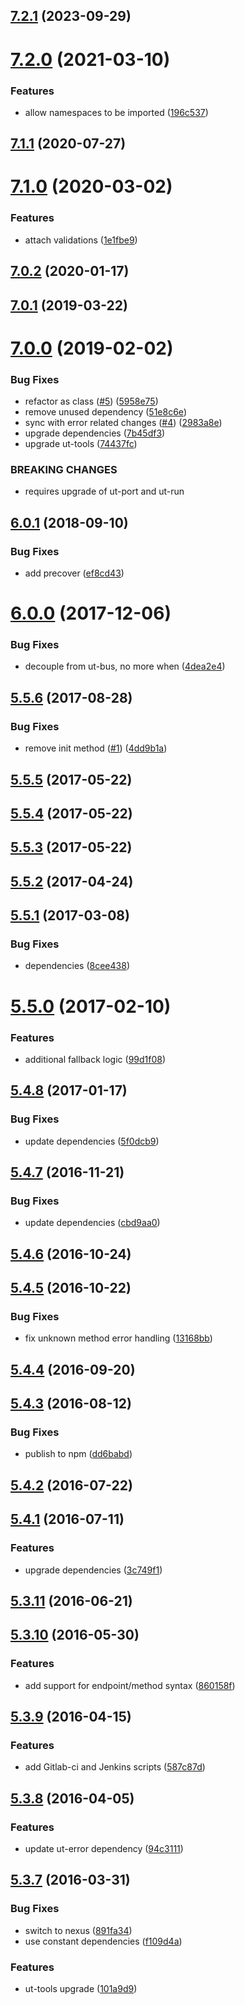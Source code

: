 ## [7.2.1](https://github.com/softwaregroup-bg/ut-port-script/compare/v7.2.0...v7.2.1) (2023-09-29)



# [7.2.0](https://github.com/softwaregroup-bg/ut-port-script/compare/v7.1.1...v7.2.0) (2021-03-10)


### Features

* allow namespaces to be imported ([196c537](https://github.com/softwaregroup-bg/ut-port-script/commit/196c53729917d9522502f39b2b101a635d8c860f))



## [7.1.1](https://github.com/softwaregroup-bg/ut-port-script/compare/v7.1.0...v7.1.1) (2020-07-27)



# [7.1.0](https://github.com/softwaregroup-bg/ut-port-script/compare/v7.0.2...v7.1.0) (2020-03-02)


### Features

* attach validations ([1e1fbe9](https://github.com/softwaregroup-bg/ut-port-script/commit/1e1fbe917db4c5bd359122c8c5581731c23939d6))



## [7.0.2](https://github.com/softwaregroup-bg/ut-port-script/compare/v7.0.1...v7.0.2) (2020-01-17)



## [7.0.1](https://github.com/softwaregroup-bg/ut-port-script/compare/v7.0.0...v7.0.1) (2019-03-22)



# [7.0.0](https://github.com/softwaregroup-bg/ut-port-script/compare/v6.0.1...v7.0.0) (2019-02-02)


### Bug Fixes

* refactor as class ([#5](https://github.com/softwaregroup-bg/ut-port-script/issues/5)) ([5958e75](https://github.com/softwaregroup-bg/ut-port-script/commit/5958e75))
* remove unused dependency ([51e8c6e](https://github.com/softwaregroup-bg/ut-port-script/commit/51e8c6e))
* sync with error related changes ([#4](https://github.com/softwaregroup-bg/ut-port-script/issues/4)) ([2983a8e](https://github.com/softwaregroup-bg/ut-port-script/commit/2983a8e))
* upgrade dependencies ([7b45df3](https://github.com/softwaregroup-bg/ut-port-script/commit/7b45df3))
* upgrade ut-tools ([74437fc](https://github.com/softwaregroup-bg/ut-port-script/commit/74437fc))


### BREAKING CHANGES

* requires upgrade of ut-port and ut-run



<a name="6.0.1"></a>
## [6.0.1](https://github.com/softwaregroup-bg/ut-port-script/compare/v6.0.0...v6.0.1) (2018-09-10)


### Bug Fixes

* add precover ([ef8cd43](https://github.com/softwaregroup-bg/ut-port-script/commit/ef8cd43))



<a name="6.0.0"></a>
# [6.0.0](https://github.com/softwaregroup-bg/ut-port-script/compare/v5.5.6...v6.0.0) (2017-12-06)


### Bug Fixes

* decouple from ut-bus, no more when ([4dea2e4](https://github.com/softwaregroup-bg/ut-port-script/commit/4dea2e4))



<a name="5.5.6"></a>
## [5.5.6](https://github.com/softwaregroup-bg/ut-port-script/compare/v5.5.5...v5.5.6) (2017-08-28)


### Bug Fixes

* remove init method ([#1](https://github.com/softwaregroup-bg/ut-port-script/issues/1)) ([4dd9b1a](https://github.com/softwaregroup-bg/ut-port-script/commit/4dd9b1a))



<a name="5.5.5"></a>
## [5.5.5](https://github.com/softwaregroup-bg/ut-port-script/compare/v5.5.4...v5.5.5) (2017-05-22)



<a name="5.5.4"></a>
## [5.5.4](https://github.com/softwaregroup-bg/ut-port-script/compare/v5.5.3...v5.5.4) (2017-05-22)



<a name="5.5.3"></a>
## [5.5.3](https://github.com/softwaregroup-bg/ut-port-script/compare/v5.5.2...v5.5.3) (2017-05-22)



<a name="5.5.2"></a>
## [5.5.2](https://github.com/softwaregroup-bg/ut-port-script/compare/v5.5.1...v5.5.2) (2017-04-24)



<a name="5.5.1"></a>
## [5.5.1](https://github.com/softwaregroup-bg/ut-port-script/compare/v5.5.0...v5.5.1) (2017-03-08)


### Bug Fixes

* dependencies ([8cee438](https://github.com/softwaregroup-bg/ut-port-script/commit/8cee438))



<a name="5.5.0"></a>
# [5.5.0](https://github.com/softwaregroup-bg/ut-port-script/compare/v5.4.8...v5.5.0) (2017-02-10)


### Features

* additional fallback logic ([99d1f08](https://github.com/softwaregroup-bg/ut-port-script/commit/99d1f08))



<a name="5.4.8"></a>
## [5.4.8](https://github.com/softwaregroup-bg/ut-port-script/compare/v5.4.7...v5.4.8) (2017-01-17)


### Bug Fixes

* update dependencies ([5f0dcb9](https://github.com/softwaregroup-bg/ut-port-script/commit/5f0dcb9))



<a name="5.4.7"></a>
## [5.4.7](https://github.com/softwaregroup-bg/ut-port-script/compare/v5.4.6...v5.4.7) (2016-11-21)


### Bug Fixes

* update dependencies ([cbd9aa0](https://github.com/softwaregroup-bg/ut-port-script/commit/cbd9aa0))



<a name="5.4.6"></a>
## [5.4.6](https://github.com/softwaregroup-bg/ut-port-script/compare/v5.4.5...v5.4.6) (2016-10-24)



<a name="5.4.5"></a>
## [5.4.5](https://github.com/softwaregroup-bg/ut-port-script/compare/v5.4.4...v5.4.5) (2016-10-22)


### Bug Fixes

* fix unknown method error handling ([13168bb](https://github.com/softwaregroup-bg/ut-port-script/commit/13168bb))



<a name="5.4.4"></a>
## [5.4.4](https://github.com/softwaregroup-bg/ut-port-script/compare/v5.4.3...v5.4.4) (2016-09-20)



<a name="5.4.3"></a>
## [5.4.3](https://github.com/softwaregroup-bg/ut-port-script/compare/v5.4.2...v5.4.3) (2016-08-12)


### Bug Fixes

* publish to npm ([dd6babd](https://github.com/softwaregroup-bg/ut-port-script/commit/dd6babd))



<a name="5.4.2"></a>
## [5.4.2](https://git.softwaregroup.com/ut5/ut-port-script/compare/v5.4.1...v5.4.2) (2016-07-22)



<a name="5.4.1"></a>
## [5.4.1](https://git.softwaregroup.com/ut5/ut-port-script/compare/v5.3.11...v5.4.1) (2016-07-11)


### Features

* upgrade dependencies ([3c749f1](https://git.softwaregroup.com/ut5/ut-port-script/commit/3c749f1))



<a name="5.3.11"></a>
## [5.3.11](https://git.softwaregroup.com/ut5/ut-port-script/compare/v5.3.10...v5.3.11) (2016-06-21)



<a name="5.3.10"></a>
## [5.3.10](https://git.softwaregroup.com/ut5/ut-port-script/compare/v5.3.9...v5.3.10) (2016-05-30)


### Features

* add support for endpoint/method syntax ([860158f](https://git.softwaregroup.com/ut5/ut-port-script/commit/860158f))



<a name="5.3.9"></a>
## [5.3.9](https://git.softwaregroup.com/ut5/ut-port-script/compare/v5.3.8...v5.3.9) (2016-04-15)


### Features

* add Gitlab-ci and Jenkins scripts ([587c87d](https://git.softwaregroup.com/ut5/ut-port-script/commit/587c87d))



<a name="5.3.8"></a>
## [5.3.8](https://git.softwaregroup.com/ut5/ut-port-script/compare/v5.3.7...v5.3.8) (2016-04-05)


### Features

* update ut-error dependency ([94c3111](https://git.softwaregroup.com/ut5/ut-port-script/commit/94c3111))



<a name="5.3.7"></a>
## [5.3.7](https://git.softwaregroup.com/ut5/ut-port-script/compare/v5.3.5...v5.3.7) (2016-03-31)


### Bug Fixes

* switch to nexus ([891fa34](https://git.softwaregroup.com/ut5/ut-port-script/commit/891fa34))
* use constant dependencies ([f109d4a](https://git.softwaregroup.com/ut5/ut-port-script/commit/f109d4a))

### Features

* ut-tools upgrade ([101a9d9](https://git.softwaregroup.com/ut5/ut-port-script/commit/101a9d9))



